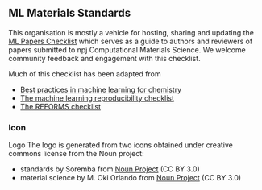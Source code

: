 ## ML Materials Standards

This organisation is mostly a vehicle for hosting, sharing and updating the [ML Papers Checklist](https://github.com/ML-Materials-Standards/ml-materials-checklist) which serves as a guide to authors and reviewers of papers submitted to npj Computational Materials Science.
We welcome community feedback and engagement with this checklist.

Much of this checklist has been adapted from 

* [Best practices in machine learning for chemistry](https://static-content.springer.com/esm/art%3A10.1038%2Fs41557-021-00716-z/MediaObjects/41557_2021_716_MOESM1_ESM.pdf)
* [The machine learning reproducibility checklist](https://www.cs.mcgill.ca/~jpineau/ReproducibilityChecklist.pdf)
* [The REFORMS checklist](https://reforms.cs.princeton.edu/appendices.pdf) 


### Icon

Logo
The logo is generated from two icons obtained under creative commons license from the Noun project:
* standards by Soremba from <a href="https://thenounproject.com/browse/icons/term/standards/" target="_blank" title="standards Icons">Noun Project</a> (CC BY 3.0)
* material science by M. Oki Orlando from <a href="https://thenounproject.com/browse/icons/term/material-science/" target="_blank" title="material science Icons">Noun Project</a> (CC BY 3.0)
